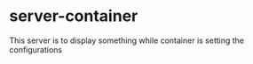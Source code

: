 # server-container
This server is to display something while container is setting the configurations
